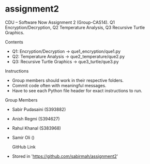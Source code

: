 # assignment2
CDU – Software Now Assignment 2 (Group-CAS14).
Q1 Encryption/Decryption,
Q2 Temperature Analysis, 
Q3 Recursive Turtle Graphics. 

Contents
- Q1: Encryption/Decryption → que1_encryption/que1.py
- Q2: Temperature Analysis → que2_temperature/que2.py
- Q3: Recursive Turtle Graphics → que3_turtle/que3.py

Instructions
- Group members should work in their respective folders.  
- Commit code often with meaningful messages.  
- Have to see each Python file header for exact instructions to run.

Group Members
- Sabir Pudasaini (S393882)  
- Anish Regmi (S394627)  
- Rahul Khanal (S383968)
- Samir Oli ()

  GitHub Link
- Stored in 'https://github.com/sabirmah/assignment2'
